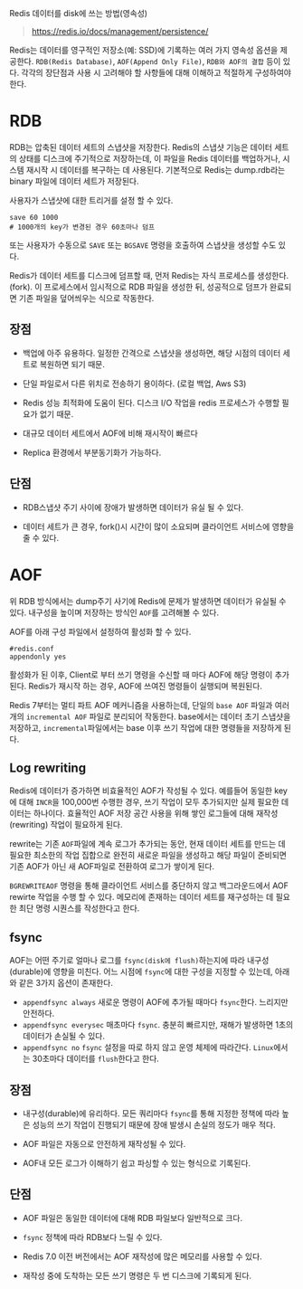 Redis 데이터를 disk에 쓰는 방법(영속성)
> https://redis.io/docs/management/persistence/

Redis는 데이터를 영구적인 저장소(예: SSD)에 기록하는 여러 가지 영속성 옵션을 제공한다.
`RDB(Redis Database)`, `AOF(Append Only File)`, `RDB와 AOF의 결합` 등이 있다.
각각의 장단점과 사용 시 고려해야 할 사항들에 대해 이해하고 적절하게 구성하여야 한다.


# RDB
RDB는 압축된 데이터 세트의 스냅샷을 저장한다.
Redis의 스냅샷 기능은 데이터 세트의 상태를 디스크에 주기적으로 저장하는데, 이 파일을 Redis 데이터를 백업하거나, 시스템 재시작 시 데이터를 복구하는 데 사용된다. 기본적으로 Redis는 dump.rdb라는 binary 파일에 데이터 세트가 저장된다.

사용자가 스냅샷에 대한 트리거를 설정 할 수 있다.
```shell
save 60 1000
# 1000개의 key가 변경된 경우 60초마나 덤프
```
또는 사용자가 수동으로 `SAVE` 또는 `BGSAVE` 명령을 호출하여 스냅샷을 생성할 수도 있다.

Redis가 데이터 세트를 디스크에 덤프할 때, 먼저 Redis는 자식 프로세스를 생성한다. (fork). 이 프로세스에서 임시적으로 RDB 파일을 생성한 뒤, 성공적으로 덤프가 완료되면 기존 파일을 덮어씌우는 식으로 작동한다.

## 장점
- 백업에 아주 유용하다.
일정한 간격으로 스냅샷을 생성하면, 해당 시점의 데이터 세트로 복원하면 되기 때문.

- 단일 파일로서 다른 위치로 전송하기 용이하다. (로컬 백업, Aws S3)

- Redis 성능 최적화에 도움이 된다. 디스크 I/O 작업을 redis 프로세스가 수행할 필요가 없기 때문.

- 대규모 데이터 세트에서 AOF에 비해 재시작이 빠르다

- Replica 환경에서 부분동기화가 가능하다.

## 단점

- RDB스냅샷 주기 사이에 장애가 발생하면 데이터가 유실 될 수 있다.

-  데이터 세트가 큰 경우, fork()시 시간이 많이 소요되며 클라이언트 서비스에 영향을 줄 수 있다.

# AOF
위 RDB 방식에서는 dump주기 사기에 Redis에 문제가 발생하면 데이터가 유실될 수 있다.
내구성을 높이며 저장하는 방식인 `AOF`를 고려해볼 수 있다.

AOF를 아래 구성 파일에서 설정하여 활성화 할 수 있다.
```shell
#redis.conf
appendonly yes
```
활성화가 된 이후, Client로 부터 쓰기 명령을 수신할 때 마다 AOF에 해당 명령이 추가된다. Redis가 재시작 하는 경우, AOF에 쓰여진 명령들이 실행되며 복원된다.

Redis 7부터는 멀티 파트 AOF 메커니즘을 사용하는데, 단일의 `base AOF` 파일과 여러개의 `incremental AOF` 파일로 분리되어 작동한다. base에서는 데이터 초기 스냅샷을 저장하고, `incremental`파일에서는 base 이후 쓰기 작업에 대한 명령들을 저장하게 된다.

## Log rewriting
Redis에 데이터가 증가하면 비효율적인 AOF가 작성될 수 있다. 예를들어 동일한 key에 대해 `INCR`을 100,000번 수행한 경우, 쓰기 작업이 모두 추가되지만 실제 필요한 데이터는 하나이다.
효율적인 AOF 저장 공간 사용을 위해 쌓인 로그들에 대해 재작성(rewriting) 작업이 필요하게 된다.


rewrite는 기존 `AOF`파일에 계속 로그가 추가되는 동안, 현재 데이터 세트를 만드는 데 필요한 최소한의 작업 집합으로 완전히 새로운 파일을 생성하고 해당 파일이 준비되면 기존 AOF가 아닌 새 AOF파일로 전환하여 로그가 쌓이게 된다.

`BGREWRITEAOF` 명령을 통해 클라이언트 서비스를 중단하지 않고 백그라운드에서 AOF rewirte 작업을 수행 할 수 있다. 메모리에 존재하는 데이터 세트를 재구성하는 데 필요한 최단 명령 시퀀스를 작성한다고 한다.

## fsync 

AOF는 어떤 주기로 얼마나 로그를 `fsync(disk에 flush)`하는지에 따라 내구성(durable)에 영향을 미친다.
어느 시점에 `fsync`에 대한 구성을 지정할 수 있는데, 아래와 같은 3가지 옵션이 존재한다.

- `appendfsync always`
새로운 명령이 AOF에 추가될 때마다 `fsync`한다. 느리지만 안전하다. 
- `appendfsync everysec`
매초마다 `fsync`. 충분히 빠르지만, 재해가 발생하면 1초의 데이터가 손실될 수 있다.
- `appendfsync no`
`fsync` 설정을 따로 하지 않고 운영 체제에 따라간다. `Linux`에서는 30초마다 데이터를 `flush`한다고 한다.


## 장점
- 내구성(durable)에 유리하다. 모든 쿼리마다 `fsync`를 통해 지정한 정책에 따라 높은 성능의 쓰기 작업이 진행되기 때문에 장애 발생시 손실의 정도가 매우 적다.

- AOF 파일은 자동으로 안전하게 재작성될 수 있다.

- AOF내 모든 로그가 이해하기 쉽고 파싱할 수 있는 형식으로 기록된다.

## 단점

- AOF 파일은 동일한 데이터에 대해 RDB 파일보다 일반적으로 크다.

- `fsync` 정책에 따라 RDB보다 느릴 수 있다.

- Redis 7.0 이전 버전에서는 AOF 재작성에 많은 메모리를 사용할 수 있다.

- 재작성 중에 도착하는 모든 쓰기 명령은 두 번 디스크에 기록되게 된다.


